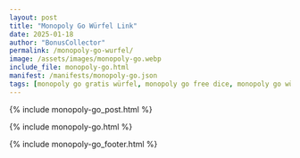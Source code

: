 ```yaml
---
layout: post
title: "Monopoly Go Würfel Link"
date: 2025-01-18
author: "BonusCollector"
permalink: /monopoly-go-wurfel/
image: /assets/images/monopoly-go.webp
include_file: monopoly-go.html
manifest: /manifests/monopoly-go.json
tags: [monopoly go gratis würfel, monopoly go free dice, monopoly go würfel kostenlos]
---
```


{% include monopoly-go_post.html %}

{% include monopoly-go.html %}

{% include monopoly-go_footer.html %}